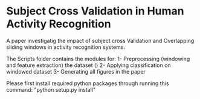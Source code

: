 # Subject Cross Validation in Human Activity Recognition
A paper investigatig the impact of subject cross Validation and Overlapping sliding windows in activity recognition systems.

The Scripts folder contains the modules for:
1- Preprocessing (windowing and feature extraction) the dataset ()
2- Applying classification on windowed dataset
3- Generating all figures in the paper 

Please first install required python packages through running this command:
 "python setup.py install"



